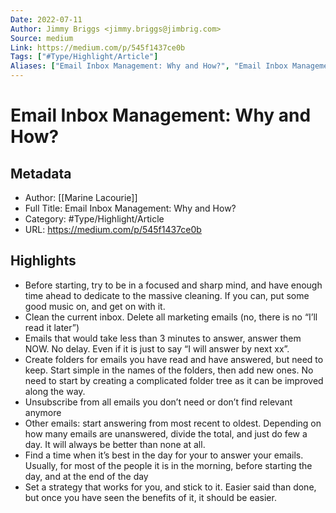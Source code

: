 ```yaml
---
Date: 2022-07-11
Author: Jimmy Briggs <jimmy.briggs@jimbrig.com>
Source: medium
Link: https://medium.com/p/545f1437ce0b
Tags: ["#Type/Highlight/Article"]
Aliases: ["Email Inbox Management: Why and How?", "Email Inbox Management: Why and How?"]
---
```

# Email Inbox Management: Why and How?

## Metadata
- Author: [[Marine Lacourie]]
- Full Title: Email Inbox Management: Why and How?
- Category: #Type/Highlight/Article
- URL: https://medium.com/p/545f1437ce0b

## Highlights
- Before starting, try to be in a focused and sharp mind, and have enough time ahead to dedicate to the massive cleaning. If you can, put some good music on, and get on with it.
- Clean the current inbox. Delete all marketing emails (no, there is no “I’ll read it later”)
- Emails that would take less than 3 minutes to answer, answer them NOW. No delay. Even if it is just to say “I will answer by next xx”.
- Create folders for emails you have read and have answered, but need to keep. Start simple in the names of the folders, then add new ones. No need to start by creating a complicated folder tree as it can be improved along the way.
- Unsubscribe from all emails you don’t need or don’t find relevant anymore
- Other emails: start answering from most recent to oldest. Depending on how many emails are unanswered, divide the total, and just do few a day. It will always be better than none at all.
- Find a time when it’s best in the day for your to answer your emails. Usually, for most of the people it is in the morning, before starting the day, and at the end of the day
- Set a strategy that works for you, and stick to it. Easier said than done, but once you have seen the benefits of it, it should be easier.
